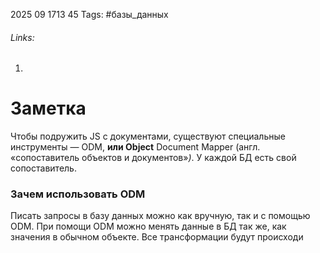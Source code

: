 2025 09 1713 45
Tags: #базы_данных 
###### Links: 
1) 
# Заметка
Чтобы подружить JS с документами, существуют специальные инструменты — ODM, **или Object** Document Mapper (англ. «сопоставитель объектов и документов»_)_. У каждой БД есть свой сопоставитель.
### Зачем использовать ODM
Писать запросы в базу данных можно как вручную, так и с помощью ODM. 
При помощи ODM можно менять данные в БД так же, как значения в обычном объекте.
Все трансформации будут происходи